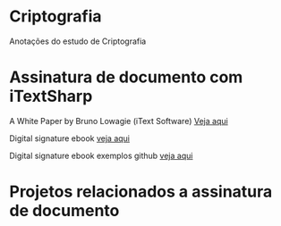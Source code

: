 # Criptografia
Anotações do estudo de Criptografia

# Assinatura de documento com iTextSharp
A White Paper by Bruno Lowagie (iText Software) [Veja aqui](https://sourceforge.net/p/itextsharp/code/HEAD/tree/tutorial/signatures/)

Digital signature ebook [veja aqui](https://pages.itextpdf.com/ebook-digital-signatures-for-pdf.html)

Digital signature ebook exemplos github [veja aqui](https://github.com/itext/i5ns-tutorial)
# Projetos relacionados a assinatura de documento

